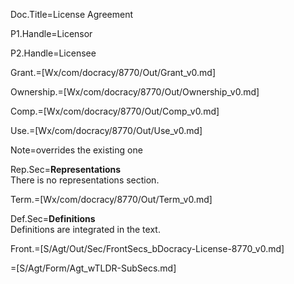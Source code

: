 Doc.Title=License Agreement 

P1.Handle=Licensor

P2.Handle=Licensee

Grant.=[Wx/com/docracy/8770/Out/Grant_v0.md]

Ownership.=[Wx/com/docracy/8770/Out/Ownership_v0.md]

Comp.=[Wx/com/docracy/8770/Out/Comp_v0.md]

Use.=[Wx/com/docracy/8770/Out/Use_v0.md]

Note=overrides the existing one 

Rep.Sec=<b>Representations</b><br>There is no representations section.

Term.=[Wx/com/docracy/8770/Out/Term_v0.md]

Def.Sec=<b>Definitions</b><br>Definitions are integrated in the text.

Front.=[S/Agt/Out/Sec/FrontSecs_bDocracy-License-8770_v0.md]

=[S/Agt/Form/Agt_wTLDR-SubSecs.md]